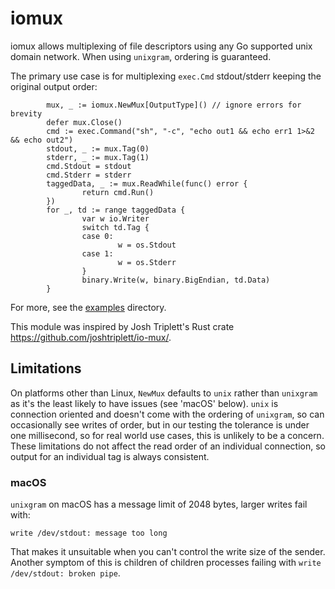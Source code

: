 # iomux

iomux allows multiplexing of file descriptors using any Go supported unix domain network. When using `unixgram`, ordering is guaranteed.

The primary use case is for multiplexing `exec.Cmd` stdout/stderr keeping the original output order:

```
        mux, _ := iomux.NewMux[OutputType]() // ignore errors for brevity
        defer mux.Close()
        cmd := exec.Command("sh", "-c", "echo out1 && echo err1 1>&2 && echo out2")
        stdout, _ := mux.Tag(0)
        stderr, _ := mux.Tag(1)
        cmd.Stdout = stdout
        cmd.Stderr = stderr
        taggedData, _ := mux.ReadWhile(func() error {
                return cmd.Run()
        })
        for _, td := range taggedData {
                var w io.Writer
                switch td.Tag {
                case 0:
                        w = os.Stdout
                case 1:
                        w = os.Stderr
                }
                binary.Write(w, binary.BigEndian, td.Data)
        }
```

For more, see the [examples](examples) directory.

This module was inspired by Josh Triplett's Rust crate https://github.com/joshtriplett/io-mux/.

## Limitations

On platforms other than Linux, `NewMux` defaults to `unix` rather than `unixgram` as it's the least likely to have issues (see 'macOS' below). `unix` is connection oriented and doesn't come with the ordering of `unixgram`, so can occasionally see writes of order, but in our testing the tolerance is under one millisecond, so for real world use cases, this is unlikely to be a concern. These limitations do not affect the read order of an individual connection, so output for an individual tag is always consistent.

### macOS

`unixgram` on macOS has a message limit of 2048 bytes, larger writes fail with:
```
write /dev/stdout: message too long
```

That makes it unsuitable when you can't control the write size of the sender. Another symptom of this is children of children processes failing with `write /dev/stdout: broken pipe`.
